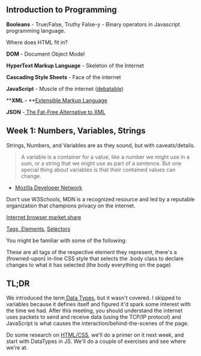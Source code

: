 Introduction to Programming
--

****Booleans**** - True/False, Truthy False-y - Binary operators in Javascript programming language.

Where does HTML fit in?

****DOM**** - Document Object Model

****HyperText Markup Language**** - Skeleton of the Internet

****Cascading Style Sheets**** - Face of the internet

****JavaScript**** - Muscle of the internet ([debatable](https://stackoverflow.com/questions/282329/what-are-five-things-you-hate-about-your-favorite-language))

****XML -** **[Extensible Markup Language](https://www.w3.org/TR/REC-xml/)

****JSON**** -[ The Fat-Free Alternative to XML](http://www.json.org/xml.html)

Week 1: Numbers, Variables, Strings
-----------------------------------

Strings, Numbers, and Variables are as they sound, but with caveats/details.

> A variable is a container for a value, like a number we might use in a sum, or a string that we might use as part of a sentence. But one special thing about variables is that their contained values can change.

-   [Mozilla Developer Network](https://developer.mozilla.org/en-US/docs/Learn/JavaScript/First_steps/Variables)

Don't use W3Schools, MDN is a recognized resource and led by a reputable organization that champions privacy on the internet.

[Internet browser market share](https://www.netmarketshare.com/)

[Tags, Elements](https://developer.mozilla.org/en-US/docs/Web/HTML/Element), [Selectors](https://developer.mozilla.org/en-US/docs/Learn/CSS/Introduction_to_CSS/Selectors)

You might be familiar with some of the following:

These are all tags of the respective element they represent, there's a (frowned-upon) in-line CSS style that selects the .body class to declare changes to what it has selected (the body everything on the page)

TL;DR
-----

We introduced the term[ Data Types](https://developer.mozilla.org/en-US/docs/Web/JavaScript/Data_structures), but it wasn't covered. I skipped to variables because it defines itself and figured it'd spark some interest with the time we had. After this meeting, you should understand the internet uses packets to send and receive data (using the TCP/IP protocol) and JavaScript is what causes the interaction/behind-the-scenes of the page.

Do some research on [HTML/CSS](https://webbhost.net/colorgame.html), we'll do a primer on it next week, and start with DataTypes in JS. We'll do a couple of exercises and see where we're at.